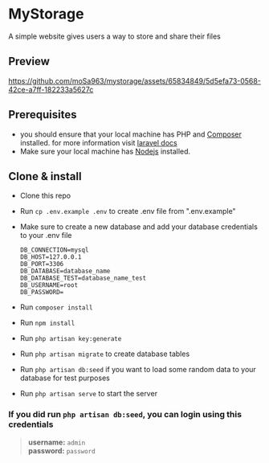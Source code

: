 # MyStorage
A simple website gives users a way to store and share their files

## Preview

https://github.com/moSa963/mystorage/assets/65834849/5d5efa73-0568-42ce-a7ff-182233a5627c

## Prerequisites
  - you should ensure that your local machine has PHP and [Composer](https://getcomposer.org/) installed. for more information visit [laravel docs](https://laravel.com/docs/9.x/installation)
  - Make sure your local machine has [Nodejs](https://nodejs.org/) installed.
  
## Clone & install

* Clone this repo

* Run `cp .env.example .env` to create .env file from ".env.example"

* Make sure to create a new database and add your database credentials to your .env file

  ```
  DB_CONNECTION=mysql
  DB_HOST=127.0.0.1
  DB_PORT=3306
  DB_DATABASE=database_name
  DB_DATABASE_TEST=database_name_test
  DB_USERNAME=root
  DB_PASSWORD=
  ```
* Run `composer install`

* Run `npm install`

* Run `php artisan key:generate`

* Run `php artisan migrate` to create database tables

* Run `php artisan db:seed` if you want to load some random data to your database for test purposes
 
* Run `php artisan serve` to start the server

### If you did run `php artisan db:seed`, you can login using this credentials

  >**username:** `admin`   
  >**password:** `password`
